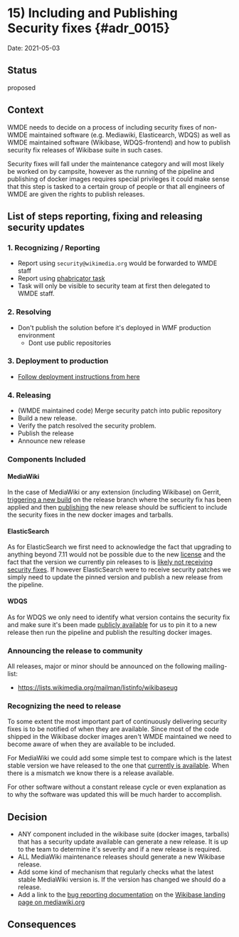 # 15) Including and Publishing Security fixes {#adr_0015}

Date: 2021-05-03

## Status

proposed

## Context

WMDE needs to decide on a process of including security fixes of non-WMDE maintained software (e.g. Mediawiki, Elasticearch, WDQS) as well as WMDE maintained software (Wikibase, WDQS-frontend) and how to publish security fix releases of Wikibase suite in such cases.

Security fixes will fall under the maintenance category and will most likely be worked on by campsite, however as the running of the pipeline and publishing of docker images requires special privileges it could make sense that this step is tasked to a certain group of people or that all engineers of WMDE are given the rights to publish releases.

## List of steps reporting, fixing and releasing security updates

### 1. Recognizing / Reporting

- Report using `security@wikimedia.org` would be forwarded to WMDE staff
- Report using [phabricator task](https://phabricator.wikimedia.org/maniphest/task/edit/form/75/)
- Task will only be visible to security team at first then delegated to WMDE staff.

### 2. Resolving

- Don't publish the solution before it's deployed in WMF production environment
  - Dont use public repositories

### 3. Deployment to production
- [Follow deployment instructions from here](https://www.mediawiki.org/wiki/GitLab/Workflows/Security_patches)

### 4. Releasing

- (WMDE maintained code) Merge security patch into public repository
- Build a new release.
- Verify the patch resolved the security problem.
- Publish the release
- Announce new release

### Components Included

#### MediaWiki

In the case of MediaWiki or any extension (including Wikibase) on Gerrit, [triggering a new build](../../docs/topics/pipeline.md) on the release branch where the security fix has been applied and then [publishing](../../docs/topics/publishing.md) the new release should be sufficient to include the security fixes in the new docker images and tarballs.

#### ElasticSearch

As for ElasticSearch we first need to acknowledge the fact that upgrading to anything beyond 7.11 would not be possible due to the new [license](https://www.elastic.co/pricing/faq/licensing) and the fact that the version we currently pin releases to is [likely not receiving security fixes](https://www.elastic.co/support/eol). If however ElasticSearch were to receive security patches we simply need to update the pinned version and publish a new release from the pipeline.

#### WDQS

As for WDQS we only need to identify what version contains the security fix and make sure it's been made [publicly available](https://archiva.wikimedia.org/repository/releases/org/wikidata/query/rdf/service/) for us to pin it to a new release then run the pipeline and publish the resulting docker images.

### Announcing the release to community

All releases, major or minor should be announced on the following mailing-list:

- https://lists.wikimedia.org/mailman/listinfo/wikibaseug

### Recognizing the need to release

To some extent the most important part of continuously delivering security fixes is to be notified of when they are available. Since most of the code shipped in the Wikibase docker images aren't WMDE maintained we need to become aware of when they are available to be included.

For MediaWiki we could add some simple test to compare which is the latest stable version we have released to the one that [currently is available](https://www.mediawiki.org/wiki/Template:MW_stable_release_number). When there is a mismatch we know there is a release available.

For other software without a constant release cycle or even explanation as to why the software was updated this will be much harder to accomplish.

## Decision

- ANY component included in the wikibase suite (docker images, tarballs) that has a security update available can generate a new release. It is up to the team to determine it's severity and if a new release is required.
- ALL MediaWiki maintenance releases should generate a new Wikibase release.
- Add some kind of mechanism that regularly checks what the latest stable MediaWiki version is. If the version has changed we should do a release.
- Add a link to the [bug reporting documentation](https://www.mediawiki.org/wiki/Reporting_security_bugs) on the [Wikibase landing page on mediawiki.org](https://www.mediawiki.org/wiki/Wikibase)
  
## Consequences

